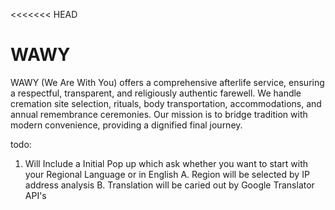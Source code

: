 <<<<<<< HEAD

# WAWY

WAWY (We Are With You) offers a comprehensive afterlife service, ensuring a respectful, transparent, and religiously authentic farewell. We handle cremation site selection, rituals, body transportation, accommodations, and annual remembrance ceremonies. Our mission is to bridge tradition with modern convenience, providing a dignified final journey.

todo:

1. Will Include a Initial Pop up which ask whether you want to start with your Regional Language or in English
   A. Region will be selected by IP address analysis
   B. Translation will be caried out by Google Translator API's
